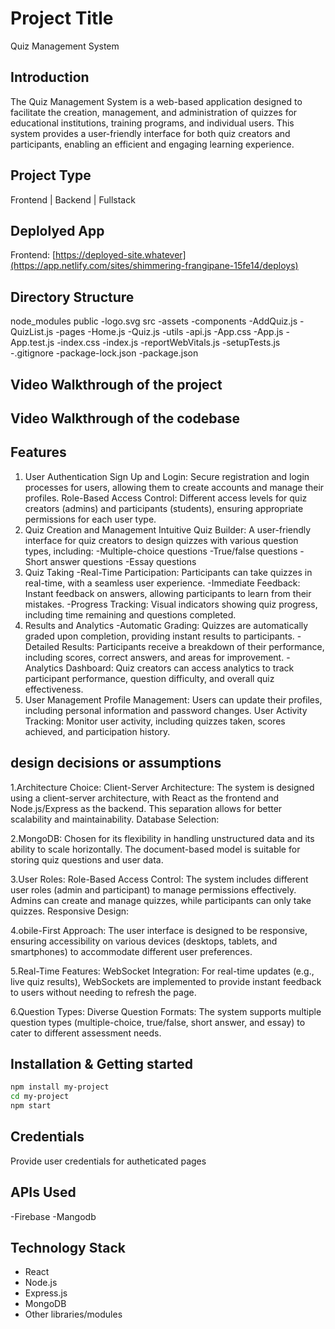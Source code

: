 # Project Title
Quiz Management System

## Introduction
The Quiz Management System is a web-based application designed to facilitate the creation, management, and administration of quizzes for educational institutions, training programs, and individual users. This system provides a user-friendly interface for both quiz creators and participants, enabling an efficient and engaging learning experience.

## Project Type
Frontend | Backend | Fullstack

## Deplolyed App
Frontend: [https://deployed-site.whatever](https://app.netlify.com/sites/shimmering-frangipane-15fe14/deploys)

## Directory Structure
node_modules
public
  -logo.svg
src
  -assets
    -components
      -AddQuiz.js
      -QuizList.js
    -pages
      -Home.js
      -Quiz.js
    -utils
      -api.js
  -App.css
  -App.js
  -App.test.js
  -index.css
  -index.js
  -reportWebVitals.js
  -setupTests.js
-.gitignore
-package-lock.json
-package.json

## Video Walkthrough of the project

## Video Walkthrough of the codebase

## Features
1. User Authentication
    Sign Up and Login: Secure registration and login processes for users, allowing them to create accounts and manage their profiles.
    Role-Based Access Control: Different access levels for quiz creators (admins) and participants (students), ensuring appropriate permissions for each user type.
2. Quiz Creation and Management
    Intuitive Quiz Builder: A user-friendly interface for quiz creators to design quizzes with various question types, including:
    -Multiple-choice questions
    -True/false questions
    -Short answer questions
    -Essay questions
3. Quiz Taking
    -Real-Time Participation: Participants can take quizzes in real-time, with a seamless user experience.
    -Immediate Feedback: Instant feedback on answers, allowing participants to learn from their mistakes.
    -Progress Tracking: Visual indicators showing quiz progress, including time remaining and questions completed.
4. Results and Analytics
    -Automatic Grading: Quizzes are automatically graded upon completion, providing instant results to participants.
    -Detailed Results: Participants receive a breakdown of their performance, including scores, correct answers, and areas for improvement.
    -Analytics Dashboard: Quiz creators can access analytics to track participant performance, question difficulty, and overall quiz effectiveness.
5. User Management
    Profile Management: Users can update their profiles, including personal information and password changes.
    User Activity Tracking: Monitor user activity, including quizzes taken, scores achieved, and participation history.

## design decisions or assumptions
1.Architecture Choice:
  Client-Server Architecture: The system is designed using a client-server architecture, with React as the frontend and Node.js/Express as the backend. This separation      allows for better scalability and maintainability.
  Database Selection:

2.MongoDB: 
  Chosen for its flexibility in handling unstructured data and its ability to scale horizontally. The document-based model is suitable for storing quiz questions and user   data.
  
3.User Roles:
  Role-Based Access Control: The system includes different user roles (admin and participant) to manage permissions effectively. Admins can create and manage quizzes, 
  while participants can only take quizzes.
  Responsive Design:

4.obile-First Approach: 
  The user interface is designed to be responsive, ensuring accessibility on various devices (desktops, tablets, and smartphones) to accommodate different user   preferences.
  
5.Real-Time Features:
  WebSocket Integration: For real-time updates (e.g., live quiz results), WebSockets are implemented to provide instant feedback to users without needing to refresh the     page.
  
6.Question Types:
  Diverse Question Formats: The system supports multiple question types (multiple-choice, true/false, short answer, and essay) to cater to different assessment needs.
  
## Installation & Getting started

```bash
npm install my-project
cd my-project
npm start
```

## Credentials
Provide user credentials for autheticated pages

## APIs Used
-Firebase
-Mangodb



## Technology Stack
- React
- Node.js
- Express.js
- MongoDB
- Other libraries/modules
